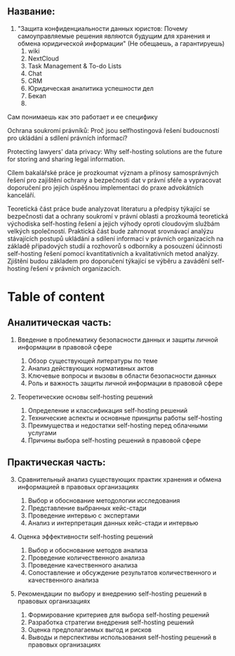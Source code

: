 ## Название:

1. "Защита конфиденциальности данных юристов: Почему самоуправляемые решения являются будущим для хранения и обмена юридической информации" (Не обещаешь, а гарантируешь)
	1. wiki
	2. NextCloud
	3. Task Management & To-do Lists
	4. Chat
	5. CRM
	6. Юридическая аналитика успешности дел
	7. Бекап
	8. 

Сам понимаешь как это работает и ее специфику

Ochrana soukromí právníků: Proč jsou selfhostingová řešení budoucností pro ukládání a sdílení právních informací?

Protecting lawyers' data privacy: Why self-hosting solutions are the future for storing and sharing legal information.

Cílem bakalářské práce je prozkoumat význam a přínosy samosprávných řešení pro zajištění ochrany a bezpečnosti dat v právní sféře a vypracovat doporučení pro jejich úspěšnou implementaci do praxe advokátních kanceláří.

Teoretická část práce bude analyzovat literaturu a předpisy týkající se bezpečnosti dat a ochrany soukromí v právní oblasti a prozkoumá teoretická východiska self-hosting řešení a jejich výhody oproti cloudovým službám velkých společností. Praktická část bude zahrnovat srovnávací analýzu stávajících postupů ukládání a sdílení informací v právních organizacích na základě případových studií a rozhovorů s odborníky a posouzení účinnosti self-hosting řešení pomocí kvantitativních a kvalitativních metod analýzy. Zjištění budou základem pro doporučení týkající se výběru a zavádění self-hosting řešení v právních organizacích.


# Table of content
## **Аналитическая часть:**

1. Введение в проблематику безопасности данных и защиты личной информации в правовой сфере 
	1. Обзор существующей литературы по теме 
	2. Анализ действующих нормативных актов 
	3. Ключевые вопросы и вызовы в области безопасности данных 
	4. Роль и важность защиты личной информации в правовой сфере
    
2. Теоретические основы self-hosting решений 
	1. Определение и классификация self-hosting решений 
	2. Технические аспекты и основные принципы работы self-hosting 
	3. Преимущества и недостатки self-hosting перед облачными услугами 
	4. Причины выбора self-hosting решений в правовой сфере
    

## **Практическая часть:**

3. Сравнительный анализ существующих практик хранения и обмена информацией в правовых организациях 
	1. Выбор и обоснование методологии исследования 
	2. Представление выбранных кейс-стади 
	3. Проведение интервью с экспертами 
	4. Анализ и интерпретация данных кейс-стади и интервью
    
4. Оценка эффективности self-hosting решений 
	1. Выбор и обоснование методов анализа 
	2. Проведение количественного анализа 
	3. Проведение качественного анализа 
	4. Сопоставление и обсуждение результатов количественного и качественного анализа
    
5. Рекомендации по выбору и внедрению self-hosting решений в правовых организациях 
	1. Формирование критериев для выбора self-hosting решений 
	2. Разработка стратегии внедрения self-hosting решений 
	3. Оценка предполагаемых выгод и рисков 
	4. Выводы и перспективы использования self-hosting решений в правовых организациях